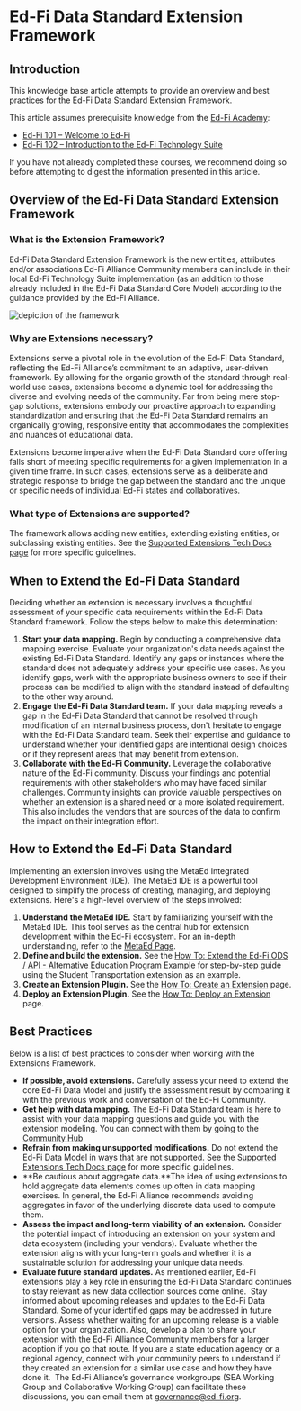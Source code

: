 # Ed-Fi Data Standard Extension Framework

## Introduction

This knowledge base article attempts to provide an overview and best practices
for the Ed-Fi Data Standard Extension Framework.

This article assumes prerequisite knowledge from the [Ed-Fi
Academy](https://academy.ed-fi.org):

* [Ed-Fi 101 – Welcome to
  Ed-Fi](https://academy.ed-fi.org/courses/ed-fi-101-welcome-to-ed-fi/)
* [Ed-Fi 102 – Introduction to the Ed-Fi Technology
  Suite](https://academy.ed-fi.org/courses/ed-fi-102-data-management/)

If you have not already completed these courses, we recommend doing so
before attempting to digest the information presented in this article.

## Overview of the Ed-Fi Data Standard Extension Framework

### What is the Extension Framework?

Ed-Fi Data Standard Extension Framework is the new entities, attributes and/or
associations Ed-Fi Alliance Community members can include in their local Ed-Fi
Technology Suite implementation (as an addition to those already included in the
Ed-Fi Data Standard Core Model) according to the guidance provided by the Ed-Fi
Alliance.

![depiction of the framework](https://edfidocs.blob.core.windows.net/$web/img/reference/extension-framework.webp)

### Why are Extensions necessary?

Extensions serve a pivotal role in the evolution of the Ed-Fi Data Standard,
reflecting the Ed-Fi Alliance’s commitment to an adaptive, user-driven
framework. By allowing for the organic growth of the standard through real-world
use cases, extensions become a dynamic tool for addressing the diverse and
evolving needs of the community. Far from being mere stop-gap solutions,
extensions embody our proactive approach to expanding standardization and
ensuring that the Ed-Fi Data Standard remains an organically growing, responsive
entity that accommodates the complexities and nuances of educational data.

Extensions become imperative when the Ed-Fi Data Standard core offering falls
short of meeting specific requirements for a given implementation in a given
time frame. In such cases, extensions serve as a deliberate and strategic
response to bridge the gap between the standard and the unique or specific needs
of individual Ed-Fi states and collaboratives.

### What type of Extensions are supported?

The framework allows adding new entities, extending existing entities, or
subclassing existing entities. See the [Supported Extensions Tech Docs
page](https://edfi.atlassian.net/wiki/display/EFDS5/Supported+Extensions) for
more specific guidelines.

## When to Extend the Ed-Fi Data Standard

Deciding whether an extension is necessary involves a thoughtful assessment of
your specific data requirements within the Ed-Fi Data Standard framework. Follow
the steps below to make this determination:

1. **Start your data mapping.** Begin by conducting a comprehensive data mapping
   exercise. Evaluate your organization's data needs against the existing Ed-Fi
   Data Standard. Identify any gaps or instances where the standard does not
   adequately address your specific use cases. As you identify gaps, work with
   the appropriate business owners to see if their process can be modified to
   align with the standard instead of defaulting to the other way around.  
2. **Engage the Ed-Fi Data Standard team.** If your data mapping reveals a gap
   in the Ed-Fi Data Standard that cannot be resolved through modification of an
   internal business process, don't hesitate to engage with the Ed-Fi Data
   Standard team. Seek their expertise and guidance to understand whether your
   identified gaps are intentional design choices or if they represent areas
   that may benefit from extension.
3. **Collaborate with the Ed-Fi Community.** Leverage the collaborative nature
   of the Ed-Fi community. Discuss your findings and potential requirements with
   other stakeholders who may have faced similar challenges. Community insights
   can provide valuable perspectives on whether an extension is a shared need or
   a more isolated requirement. This also includes the vendors that are sources
   of the data to confirm the impact on their integration effort.

## How to Extend the Ed-Fi Data Standard

Implementing an extension involves using the MetaEd Integrated Development
Environment (IDE). The MetaEd IDE is a powerful tool designed to simplify the
process of creating, managing, and deploying extensions. Here's a high-level
overview of the steps involved:

1. **Understand the MetaEd IDE.** Start by familiarizing yourself with the
   MetaEd IDE. This tool serves as the central hub for extension development
   within the Ed-Fi ecosystem. For an in-depth understanding, refer to the
   [MetaEd Page](../4-metaed/readme.md).
2. **Define and build the extension.** See the [How To: Extend the Ed-Fi ODS /
   API - Alternative Education Program
   Example](/reference/ods-api/how-to-guides/how-to-extend-the-ed-fi-ods-api-alternative-education-program-example)
   for step-by-step guide using the Student Transportation extension as an
   example.
3. **Create an Extension Plugin.** See the [How To: Create an
   Extension](/reference/ods-api/how-to-guides/how-to-create-an-extension-plugin)
   page.
4. **Deploy an Extension Plugin.** See the [How To: Deploy an
   Extension](/reference/ods-api/how-to-guides/how-to-deploy-an-extension-plugin)
   page.

## Best Practices

Below is a list of best practices to consider when working with the Extensions
Framework.

* **If possible, avoid extensions.** Carefully assess your need to extend the
  core Ed-Fi Data Model and justify the assessment result by comparing it with
  the previous work and conversation of the Ed-Fi Community.
* **Get help with data mapping.** The Ed-Fi Data Standard team is here to assist
  with your data mapping questions and guide you with the extension modeling.
  You can connect with them by going to the
  [Community Hub](https://community.ed-fi.org/)
* **Refrain from making unsupported modifications.** Do not extend the Ed-Fi
  Data Model in ways that are not supported. See the [Supported Extensions Tech
  Docs page](https://edfi.atlassian.net/wiki/display/EFDS5/Supported+Extensions)
  for more specific guidelines.
* **Be cautious about aggregate data.**The idea of using extensions to hold
  aggregate data elements comes up often in data mapping exercises. In general,
  the Ed-Fi Alliance recommends avoiding aggregates in favor of the underlying
  discrete data used to compute them.  
* **Assess the impact and long-term viability of an extension.** Consider the
  potential impact of introducing an extension on your system and data ecosystem
  (including your vendors). Evaluate whether the extension aligns with your
  long-term goals and whether it is a sustainable solution for addressing your
  unique data needs.
* **Evaluate future standard updates.** As mentioned earlier, Ed-Fi extensions
play a key role in ensuring the Ed-Fi Data Standard continues to stay relevant
as new data collection sources come online.  Stay informed about upcoming
releases and updates to the Ed-Fi Data Standard. Some of your identified gaps
may be addressed in future versions. Assess whether waiting for an upcoming
release is a viable option for your organization. Also, develop a plan to share
your extension with the Ed-Fi Alliance Community members for a larger adoption
if you go that route. If you are a state education agency or a regional agency,
connect with your community peers to understand if they created an extension for
a similar use case and how they have done it.  The Ed-Fi Alliance’s governance
workgroups (SEA Working Group and Collaborative Working Group) can facilitate
these discussions, you can email them at
[governance@ed-fi.org](mailto:governance@ed-fi.org).
